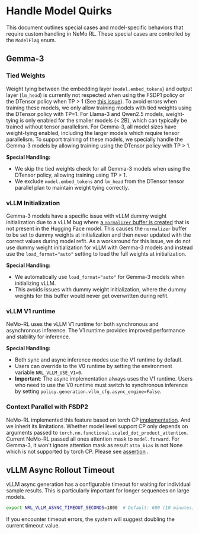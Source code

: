 # Handle Model Quirks

This document outlines special cases and model-specific behaviors that require custom handling in NeMo RL. These special cases are controlled by the `ModelFlag` enum.

## Gemma-3

### Tied Weights

Weight tying between the embedding layer (`model.embed_tokens`) and output layer (`lm_head`) is currently not respected when using the FSDP1 policy or the DTensor policy when TP > 1 (See [this issue](https://github.com/NVIDIA/NeMo-RL/issues/227)). To avoid errors when training these models, we only allow training models with tied weights using the DTensor policy with TP=1. For Llama-3 and Qwen2.5 models, weight-tying is only enabled for the smaller models (< 2B), which can typically be trained without tensor parallelism. For Gemma-3, all model sizes have weight-tying enabled, including the larger models which require tensor parallelism. To support training of these models, we specially handle the Gemma-3 models by allowing training using the DTensor policy with TP > 1.

**Special Handling:**
- We skip the tied weights check for all Gemma-3 models when using the DTensor policy, allowing training using TP > 1.
- We exclude `model.embed_tokens` and `lm_head` from the DTensor tensor parallel plan to maintain weight tying correctly.

### vLLM Initialization

Gemma-3 models have a specific issue with vLLM dummy weight initialization due to a vLLM bug where [a `normalizer` buffer is created](https://github.com/vllm-project/vllm/blob/964472b9667508b1d4a7ed92068ff81740ae0036/vllm/model_executor/models/gemma3.py#L372) that is not present in the Hugging Face model. This causes the `normalizer` buffer to be set to dummy weights at initialization and then never updated with the correct values during model refit. As a workaround for this issue, we do not use dummy weight initialization for vLLM with Gemma-3 models and instead use the `load_format="auto"` setting to load the full weights at initialization.

**Special Handling:**
- We automatically use `load_format="auto"` for Gemma-3 models when initializing vLLM.
- This avoids issues with dummy weight initialization, where the dummy weights for this buffer would never get overwritten during refit.

### vLLM V1 runtime

NeMo-RL uses the vLLM V1 runtime for both synchronous and asynchronous inference. The V1 runtime provides improved performance and stability for inference.

**Special Handling:**
- Both sync and async inference modes use the V1 runtime by default.
- Users can override to the V0 runtime by setting the environment variable `NRL_VLLM_USE_V1=0`.
- **Important**: The async implementation always uses the V1 runtime. Users who need to use the V0 runtime must switch to synchronous inference by setting `policy.generation.vllm_cfg.async_engine=False`.

### Context Parallel with FSDP2

NeMo-RL implemented this feature based on torch CP [implementation](https://github.com/pytorch/pytorch/blob/main/torch/distributed/tensor/experimental/_attention.py). And we inherit its limitations.
Whether model level support CP only depends on arguments passed to `torch.nn.functional.scaled_dot_product_attention`. Current NeMo-RL passed all ones attention mask to `model.forward`. For Gemma-3, it won't ignore attention mask as result `attn_bias` is not None which is not supported by torch CP. Please see [assertion](https://github.com/pytorch/pytorch/blob/134179474539648ba7dee1317959529fbd0e7f89/torch/distributed/tensor/experimental/_attention.py#L262) .

## vLLM Async Rollout Timeout

vLLM async generation has a configurable timeout for waiting for individual sample results. This is particularly important for longer sequences on large models.

```bash
export NRL_VLLM_ASYNC_TIMEOUT_SECONDS=1800  # Default: 600 (10 minutes)
```

If you encounter timeout errors, the system will suggest doubling the current timeout value.
